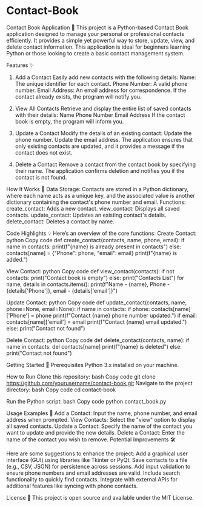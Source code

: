 # Contact-Book

Contact Book Application 📒
This project is a Python-based Contact Book application designed to manage your personal or professional contacts efficiently. It provides a simple yet powerful way to store, update, view, and delete contact information. This application is ideal for beginners learning Python or those looking to create a basic contact management system.

Features ✨

1. Add a Contact
Easily add new contacts with the following details:
    Name: The unique identifier for each contact.
    Phone Number: A valid phone number.
    Email Address: An email address for correspondence.
If the contact already exists, the program will notify you.

2. View All Contacts
Retrieve and display the entire list of saved contacts with their details:
    Name
    Phone Number
    Email Address
If the contact book is empty, the program will inform you.

3. Update a Contact
    Modify the details of an existing contact:
    Update the phone number.
    Update the email address.
    The application ensures that only existing contacts are updated, and it provides a message if the contact does not exist.

4. Delete a Contact
    Remove a contact from the contact book by specifying their name. The application confirms deletion and notifies you if the contact is not found.


How It Works 🔧
  Data Storage: Contacts are stored in a Python dictionary, where each name acts as a unique key, and the associated value is another dictionary containing the contact's phone number and email.
  Functions:
      create_contact: Adds a new contact.
      view_contact: Displays all saved contacts.
      update_contact: Updates an existing contact's details.
      delete_contact: Deletes a contact by name.

Code Highlights 💡
Here’s an overview of the core functions:
Create Contact:
    python
    Copy code
    def create_contact(contacts, name, phone, email):
        if name in contacts:
            print(f"{name} is already present in contacts")
        else:
            contacts[name] = {"Phone": phone, "email": email}
            print(f"{name} is added.")

        
View Contact:
    python
    Copy code
    def view_contact(contacts):
        if not contacts:
            print("Contact book is empty")
        else:
            print("Contacts List")
            for name, details in contacts.items():
                print(f"Name - {name}, Phone - {details['Phone']}, email - {details['email']}")
                
Update Contact:
    python
    Copy code
    def update_contact(contacts, name, phone=None, email=None):
        if name in contacts:
            if phone:
                contacts[name]['Phone'] = phone
                print(f"Contact {name} phone number updated.")
            if email:
                contacts[name]['email'] = email
                print(f"Contact {name} email updated.")
        else:
            print("Contact not found")
            
Delete Contact:
    python
    Copy code
    def delete_contact(contacts, name):
        if name in contacts:
            del contacts[name]
            print(f"{name} is deleted")
        else:
            print("Contact not found")

            
Getting Started 🚀
Prerequisites
Python 3.x installed on your machine.

How to Run
Clone this repository:
bash
Copy code
git clone https://github.com/yourusername/contact-book.git
Navigate to the project directory:
bash
Copy code
cd contact-book

Run the Python script:
bash
Copy code
python contact_book.py


Usage Examples 📘
    Add a Contact: Input the name, phone number, and email address when prompted.
    View Contacts: Select the "view" option to display all saved contacts.
    Update a Contact: Specify the name of the contact you want to update and provide the new details.
    Delete a Contact: Enter the name of the contact you wish to remove.
    Potential Improvements 🛠️
    
Here are some suggestions to enhance the project:
    Add a graphical user interface (GUI) using libraries like Tkinter or PyQt.
    Save contacts to a file (e.g., CSV, JSON) for persistence across sessions.
    Add input validation to ensure phone numbers and email addresses are valid.
    Include search functionality to quickly find contacts.
    Integrate with external APIs for additional features like syncing with phone contacts.
    
License 📜
    This project is open source and available under the MIT License.
